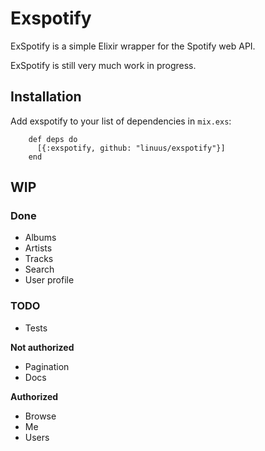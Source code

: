 # Exspotify

ExSpotify is a simple Elixir wrapper for the Spotify web API.

ExSpotify is still very much work in progress.

## Installation

<!-- If [available in Hex](https://hex.pm/docs/publish), the package can be installed as: -->

  Add exspotify to your list of dependencies in `mix.exs`:

        def deps do
          [{:exspotify, github: "linuus/exspotify"}]
        end

## WIP

### Done
- Albums
- Artists
- Tracks
- Search
- User profile

### TODO
- Tests

**Not authorized**
- Pagination
- Docs

**Authorized**
- Browse
- Me
- Users
